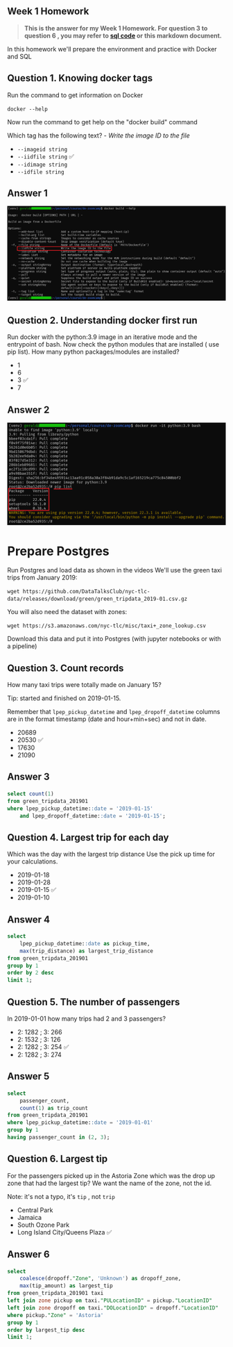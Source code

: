 ## Week 1 Homework

> **This is the answer for my Week 1 Homework. For question 3 to question 6
> , you may refer to [sql code](week1_homework.sql) or this markdown document.**

In this homework we'll prepare the environment
and practice with Docker and SQL

## Question 1. Knowing docker tags

Run the command to get information on Docker

`docker --help`

Now run the command to get help on the "docker build" command

Which tag has the following text? - _Write the image ID to the file_

- `--imageid string`
- `--iidfile string` ✅
- `--idimage string`
- `--idfile string`

## Answer 1

![Question 1](./img/q1.png)

## Question 2. Understanding docker first run

Run docker with the python:3.9 image in an iterative mode and the entrypoint of bash.
Now check the python modules that are installed ( use pip list).
How many python packages/modules are installed?

- 1
- 6
- 3 ✅
- 7

## Answer 2

![Question 2](./img/q2.png)

# Prepare Postgres

Run Postgres and load data as shown in the videos
We'll use the green taxi trips from January 2019:

`wget https://github.com/DataTalksClub/nyc-tlc-data/releases/download/green/green_tripdata_2019-01.csv.gz`

You will also need the dataset with zones:

`wget https://s3.amazonaws.com/nyc-tlc/misc/taxi+_zone_lookup.csv`

Download this data and put it into Postgres (with jupyter notebooks or with a pipeline)

## Question 3. Count records

How many taxi trips were totally made on January 15?

Tip: started and finished on 2019-01-15.

Remember that `lpep_pickup_datetime` and `lpep_dropoff_datetime` columns are in the format timestamp (date and hour+min+sec) and not in date.

- 20689
- 20530 ✅
- 17630
- 21090

## Answer 3

```sql
select count(1)
from green_tripdata_201901
where lpep_pickup_datetime::date = '2019-01-15'
	and lpep_dropoff_datetime::date = '2019-01-15';
```

## Question 4. Largest trip for each day

Which was the day with the largest trip distance
Use the pick up time for your calculations.

- 2019-01-18
- 2019-01-28
- 2019-01-15 ✅
- 2019-01-10

## Answer 4

```sql
select
	lpep_pickup_datetime::date as pickup_time,
	max(trip_distance) as largest_trip_distance
from green_tripdata_201901
group by 1
order by 2 desc
limit 1;
```

## Question 5. The number of passengers

In 2019-01-01 how many trips had 2 and 3 passengers?

- 2: 1282 ; 3: 266
- 2: 1532 ; 3: 126
- 2: 1282 ; 3: 254 ✅
- 2: 1282 ; 3: 274

## Answer 5

```sql
select
	passenger_count,
	count(1) as trip_count
from green_tripdata_201901
where lpep_pickup_datetime::date = '2019-01-01'
group by 1
having passenger_count in (2, 3);
```

## Question 6. Largest tip

For the passengers picked up in the Astoria Zone which was the drop up zone that had the largest tip?
We want the name of the zone, not the id.

Note: it's not a typo, it's `tip` , not `trip`

- Central Park
- Jamaica
- South Ozone Park
- Long Island City/Queens Plaza ✅

## Answer 6

```sql
select
	coalesce(dropoff."Zone", 'Unknown') as dropoff_zone,
	max(tip_amount) as largest_tip
from green_tripdata_201901 taxi
left join zone pickup on taxi."PULocationID" = pickup."LocationID"
left join zone dropoff on taxi."DOLocationID" = dropoff."LocationID"
where pickup."Zone" = 'Astoria'
group by 1
order by largest_tip desc
limit 1;
```
